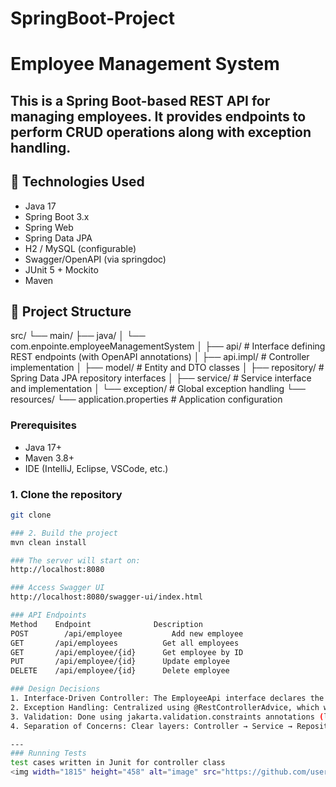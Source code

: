 # SpringBoot-Project
# Employee Management System
This is a Spring Boot-based REST API for managing employees. It provides endpoints to perform CRUD operations along with exception handling.
---
## 🚀 Technologies Used
- Java 17  
- Spring Boot 3.x  
- Spring Web  
- Spring Data JPA  
- H2 / MySQL (configurable)  
- Swagger/OpenAPI (via springdoc)  
- JUnit 5 + Mockito  
- Maven
  
## 📁 Project Structure
src/
└── main/
├── java/
│ └── com.enpointe.employeeManagementSystem
│ ├── api/ # Interface defining REST endpoints (with OpenAPI annotations)
│ ├── api.impl/ # Controller implementation
│ ├── model/ # Entity and DTO classes
│ ├── repository/ # Spring Data JPA repository interfaces
│ ├── service/ # Service interface and implementation
│ └── exception/ # Global exception handling
└── resources/
└── application.properties # Application configuration

### Prerequisites
- Java 17+  
- Maven 3.8+  
- IDE (IntelliJ, Eclipse, VSCode, etc.)

### 1. Clone the repository
```bash
git clone 

### 2. Build the project
mvn clean install

### The server will start on:
http://localhost:8080

### Access Swagger UI
http://localhost:8080/swagger-ui/index.html

### API Endpoints
Method	  Endpoint	            Description
POST	    /api/employee	        Add new employee
GET	      /api/employees	      Get all employees
GET	      /api/employee/{id}	  Get employee by ID
PUT	      /api/employee/{id}	  Update employee
DELETE	  /api/employee/{id}	  Delete employee

### Design Decisions
1. Interface-Driven Controller: The EmployeeApi interface declares the API contract. This improves modularity and enables reuse (e.g., documentation generation).
2. Exception Handling: Centralized using @RestControllerAdvice, which wraps all unhandled exceptions into consistent JSON error responses.
3. Validation: Done using jakarta.validation.constraints annotations (like @NotNull, @Email) and handled globally.
4. Separation of Concerns: Clear layers: Controller → Service → Repository to follow clean architecture principles.

---
### Running Tests
test cases written in Junit for controller class
<img width="1815" height="458" alt="image" src="https://github.com/user-attachments/assets/0d0be56a-1e99-4272-8b92-1fc1c72e7872" />
